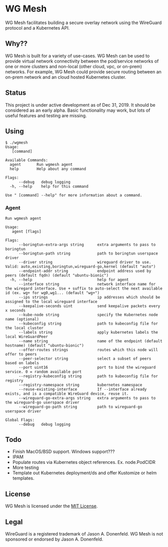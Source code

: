 # WG Mesh

WG Mesh facilitates building a secure overlay network using the WireGuard protocol and a Kubernetes API.

## Why??
WG Mesh is built for a variety of use-cases. WG Mesh can be used to provide virtual network connectivity between the pod/service networks of one or more clusters and non-local (other cloud, vpc, or on-prem) networks.  For example, WG Mesh could provide secure routing between an on-prem network and an cloud hosted Kubernetes cluster.  

## Status
This project is under active development as of Dec 31, 2019. It should be considered as an early alpha. Basic functionality may work, but lots of useful features and testing are missing.

## Using

```
$ ./wgmesh 
Usage:
   [command]

Available Commands:
  agent       Run wgmesh agent
  help        Help about any command

Flags:
      --debug   debug logging
  -h, --help    help for this command

Use " [command] --help" for more information about a command.
```

### Agent
```
Run wgmesh agent

Usage:
   agent [flags]

Flags:
      --boringtun-extra-args string      extra arguments to pass to boringtun
      --boringtun-path string            path to boringtun userspace driver
      --driver string                    wireguard driver to use. Valid: auto,existing,boringtun,wireguard-go,kernel (default "auto")
      --endpoint-addr string             endpoint address used by peers (default fqdn) (default "ubuntu-bionic")
  -h, --help                             help for agent
      --interface string                 network interface name for the wiregard interface. Use + suffix to auto-select the next available id (ex. wg+ for wg0,wg1... (default "wg+")
      --ips strings                      ip addresses which should be assigned to the local wireguard interface
      --keepalive-seconds uint           send keepalive packets every x seconds
      --kube-node string                 specify the Kubernetes node name (optional)
      --kubeconfig string                path to kubeconfig file for the local cluster
      --labels string                    apply kubernetes labels the local WireGuardPeer
      --name string                      name of the endpoint (default hostname) (default "ubuntu-bionic")
      --offer-routes strings             routes which this node will offer to peers
      --peer-selector string             select a subset of peers based on labels
      --port uint16                      port to bind the wireguard service. 0 = random available port
      --registry-kubeconfig string       path to kubeconfig file for registry
      --registry-namespace string        kubernetes namespace
      --reuse-existing-interface         If --interface already exists, and is a compatible WireGuard device, reuse it.
      --wireguard-go-extra-args string   extra arguments to pass to the wireguard-go userspace driver
      --wireguard-go-path string         path to wireguard-go userspace driver

Global Flags:
      --debug   debug logging

```

## Todo
* Finish MacOS/BSD support.  Windows support???
* IPAM
* Populate routes via Kubernetes object references. Ex. node.PodCIDR
* More testing
* Template out Kubernetes deployment/ds and offer Kustomize or helm templates.

## License

WG Mesh is licensed under the [MIT License](LICENSE).

## Legal
WireGuard is a registered trademark of Jason A. Donenfeld. WG Mesh is not sponsored or endorsed by Jason A. Donenfeld.